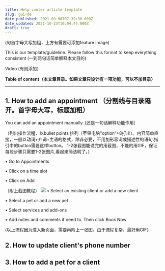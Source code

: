 ```yaml
---
title: Help center article template
slug: gui-de
date_published: 2021-09-06T07:39:30.000Z
date_updated: 2021-10-23T16:04:44.000Z
draft: true
---
```


(句首字母大写加粗，上方有需要可添加feature image)

This is our template/guideline. Please follow this format to keep everything consistent (一到两句话简单解释本文目的)

Video (有则添加）

**Table of content（本文章目录。如果文章只设计有一项功能，可以不加目录）**

---

## 1. How to add an appointment （分割线与目录隔开。首字母大写，标题加粗）

You can add an appointment manually. (还是一句话解释功能作用）

（列出操作流程，以bullet points 排列（苹果电脑"option“+8打出）。内容简单直接，一般以动词+介词+主语的格式，除非必要，不用加形容词或描述性的语句.指引中的button需要这样button。 1-2张截图能说完的用截图，不能的用GIF，保证每段步骤只需要1-2张图片,看起来简洁明了。）

• Go to Appointments 

• Click on a time slot

• Click on Add

（附上截图教程）
![](__GHOST_URL__/content/images/2021/09/CleanShot-2021-09-06-at-15.17.35.png)
• Select an existing client or add a new client

• Select a pet or add a new pet

• Select services and add-ons

• Add notes and comments if need to. Then click Book Now

(以上流程因为进入新页面，需要再附上一张图。由于流程复杂，最好用GIF）

## 2. How to update client's phone number

## 3. How to add a pet for a client

